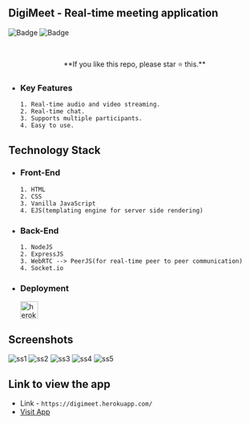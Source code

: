 ## DigiMeet - Real-time meeting application

![Badge](https://img.shields.io/badge/video--meeting-application-blue)
![Badge](https://img.shields.io/badge/open--source-%E2%9D%A4-red)

<br>
                                                                          
<p align="center">**If you like this repo, please star ⭐ this.**</p>                                        

   - ### Key Features
      ```
      1. Real-time audio and video streaming.
      2. Real-time chat.
      3. Supports multiple participants.
      4. Easy to use.
      ```
                                                         
## Technology Stack      
   - ### Front-End
      ```
      1. HTML
      2. CSS
      3. Vanilla JavaScript
      4. EJS(templating engine for server side rendering)
      ```
   - ### Back-End
      ```
      1. NodeJS
      2. ExpressJS
      3. WebRTC --> PeerJS(for real-time peer to peer communication)
      4. Socket.io
      ```
      
   - ### Deployment
        <img align="left" alt="heroku" width="35px" src="https://www.vectorlogo.zone/logos/heroku/heroku-icon.svg" /><br><br>

## Screenshots
![ss1](https://user-images.githubusercontent.com/80754608/126188415-e5059b67-4471-4a9d-8049-422f5ec03ee3.png)
![ss2](https://user-images.githubusercontent.com/80754608/126188420-31c22f83-18dd-4d33-b43d-06adc38d8b22.png)
![ss3](https://user-images.githubusercontent.com/80754608/126188426-027b549b-06f9-46c8-98f0-17e03402f893.png)
![ss4](https://user-images.githubusercontent.com/80754608/126188439-10ede72d-1118-4e5c-834b-c073fab658c8.png)
![ss5](https://user-images.githubusercontent.com/80754608/126188409-306843be-7f33-4fd5-9dd9-a4b24245af8f.png)

## Link to view the app

- Link - `https://digimeet.herokuapp.com/`
- [Visit App](https://digimeet.herokuapp.com/)
